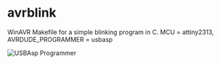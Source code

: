 avrblink
========

WinAVR Makefile for a simple blinking program in C. MCU = attiny2313, AVRDUDE_PROGRAMMER = usbasp

![USBAsp Programmer](https://raw.githubusercontent.com/santoshsahoo/avrblink/master/Makefile/avr.jpg)